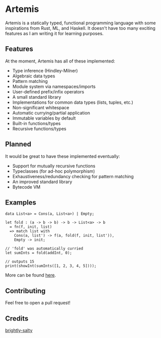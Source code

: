 # Artemis

Artemis is a statically typed, functional programming language with some inspirations from Rust, ML, and Haskell. It doesn't have too many exciting features as I am writing it for learning purposes.

## Features
At the moment, Artemis has all of these implemented:
- Type inference (Hindley-Milner)
- Algebraic data types
- Pattern matching
- Module system via namespaces/imports
- User-defined prefix/infix operators
- A small standard library
- Implementations for common data types (lists, tuples, etc.)
- Non-significant whitespace
- Automatic currying/partial application
- Immutable variables by default
- Built-in functions/types
- Recursive functions/types

## Planned
It would be great to have these implemented eventually:
- Support for mutually recursive functions
- Typeclasses (for ad-hoc polymorphism)
- Exhaustiveness/redundancy checking for pattern matching
- An improved standard library
- Bytecode VM

## Examples
```
data List<a> = Cons(a, List<a>) | Empty;

let fold : (a -> b -> b) -> b -> List<a> -> b
  = fn(f, init, list)
  => match list with
    Cons(a, list') -> f(a, fold(f, init, list')),
    Empty -> init;
    
// 'fold' was automatically curried
let sumInts = fold(addInt, 0);

// outputs 15
print(showInt(sumInts([1, 2, 3, 4, 5])));
```
More can be found [here](https://github.com/05st/artemis/tree/master/examples).

## Contributing
Feel free to open a pull request!

## Credits
[brightly-salty](https://github.com/brightly-salty)
